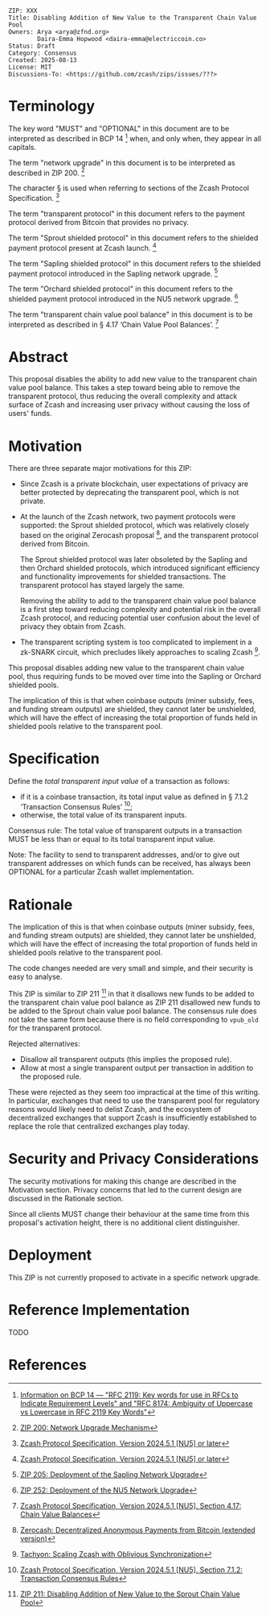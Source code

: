 
```
ZIP: XXX
Title: Disabling Addition of New Value to the Transparent Chain Value Pool
Owners: Arya <arya@zfnd.org>
        Daira-Emma Hopwood <daira-emma@electriccoin.co>
Status: Draft
Category: Consensus
Created: 2025-08-13
License: MIT
Discussions-To: <https://github.com/zcash/zips/issues/???>
```


# Terminology

The key word "MUST" and "OPTIONAL" in this document are to be interpreted as
described in BCP 14 [^BCP14] when, and only when, they appear in all capitals.

The term "network upgrade" in this document is to be interpreted as described
in ZIP 200. [^zip-0200]

The character § is used when referring to sections of the Zcash Protocol
Specification. [^protocol]

The term "transparent protocol" in this document refers to the
payment protocol derived from Bitcoin that provides no privacy.

The term "Sprout shielded protocol" in this document refers to the shielded
payment protocol present at Zcash launch. [^protocol]

The term "Sapling shielded protocol" in this document refers to the shielded
payment protocol introduced in the Sapling network upgrade. [^zip-0205]

The term "Orchard shielded protocol" in this document refers to the shielded
payment protocol introduced in the NU5 network upgrade. [^zip-0252]

The term "transparent chain value pool balance" in this document is to be
interpreted as described in § 4.17 ‘Chain Value Pool Balances’.
[^protocol-chainvaluepoolbalances]


# Abstract

This proposal disables the ability to add new value to the transparent chain
value pool balance. This takes a step toward being able to remove the
transparent protocol, thus reducing the overall complexity and attack surface
of Zcash and increasing user privacy without causing the loss of users' funds.


# Motivation

There are three separate major motivations for this ZIP:

- Since Zcash is a private blockchain, user expectations of privacy are better
  protected by deprecating the transparent pool, which is not private.

- At the launch of the Zcash network, two payment protocols were supported:
  the Sprout shielded protocol, which was relatively closely based on
  the original Zerocash proposal [^zerocash], and the transparent protocol
  derived from Bitcoin.

  The Sprout shielded protocol was later obsoleted by the Sapling and then
  Orchard shielded protocols, which introduced significant efficiency and
  functionality improvements for shielded transactions. The transparent protocol
  has stayed largely the same.

  Removing the ability to add to the transparent chain value pool balance is a
  first step toward reducing complexity and potential risk in the overall Zcash
  protocol, and reducing potential user confusion about the level of privacy they
  obtain from Zcash.

- The transparent scripting system is too complicated to implement in a zk-SNARK
  circuit, which precludes likely approaches to scaling Zcash [^tachyon].

This proposal disables adding new value to the transparent chain value pool,
thus requiring funds to be moved over time into the Sapling or Orchard shielded
pools.

The implication of this is that when coinbase outputs (miner subsidy, fees, and
funding stream outputs) are shielded, they cannot later be unshielded, which
will have the effect of increasing the total proportion of funds held in shielded
pools relative to the transparent pool.


# Specification

Define the *total transparent input value* of a transaction as follows:

- if it is a coinbase transaction, its total input value as defined in § 7.1.2
  ‘Transaction Consensus Rules’ [^protocol-txnconsensus];
- otherwise, the total value of its transparent inputs.

Consensus rule: The total value of transparent outputs in a transaction MUST be
less than or equal to its total transparent input value.

Note: The facility to send to transparent addresses, and/or to give out transparent
addresses on which funds can be received, has always been OPTIONAL for a particular
Zcash wallet implementation.


# Rationale

The implication of this is that when coinbase outputs (miner subsidy, fees, and
funding stream outputs) are shielded, they cannot later be unshielded, which
will have the effect of increasing the total proportion of funds held in shielded
pools relative to the transparent pool.

The code changes needed are very small and simple, and their security is easy to
analyse.

This ZIP is similar to ZIP 211 [^zip-0211] in that it disallows new funds to be
added to the transparent chain value pool balance as ZIP 211 disallowed new funds
to be added to the Sprout chain value pool balance. The consensus rule does not
take the same form because there is no field corresponding to `vpub_old` for the
transparent protocol.

Rejected alternatives:

- Disallow all transparent outputs (this implies the proposed rule).
- Allow at most a single transparent output per transaction in addition to
  the proposed rule.

These were rejected as they seem too impractical at the time of this writing.
In particular, exchanges that need to use the transparent pool for regulatory
reasons would likely need to delist Zcash, and the ecosystem of decentralized
exchanges that support Zcash is insufficiently established to replace the role
that centralized exchanges play today.


# Security and Privacy Considerations

The security motivations for making this change are described in the Motivation section.
Privacy concerns that led to the current design are discussed in the Rationale section.

Since all clients MUST change their behaviour at the same time from this proposal's activation
height, there is no additional client distinguisher.


# Deployment

This ZIP is not currently proposed to activate in a specific network upgrade.


# Reference Implementation

TODO


# References

[^BCP14]: [Information on BCP 14 — "RFC 2119: Key words for use in RFCs to Indicate Requirement Levels" and "RFC 8174: Ambiguity of Uppercase vs Lowercase in RFC 2119 Key Words"](https://www.rfc-editor.org/info/bcp14)

[^zip-0200]: [ZIP 200: Network Upgrade Mechanism](zip-0200.rst)

[^protocol]: [Zcash Protocol Specification, Version 2024.5.1 [NU5] or later](protocol/protocol.pdf)

[^protocol-chainvaluepoolbalances]: [Zcash Protocol Specification, Version 2024.5.1 [NU5]. Section 4.17: Chain Value Balances](protocol/protocol.pdf#chainvaluepoolbalances)

[^protocol-txnconsensus]: [Zcash Protocol Specification, Version 2024.5.1 [NU5]. Section 7.1.2: Transaction Consensus Rules](protocol/protocol.pdf#txnconsensus)

[^zip-0205]: [ZIP 205: Deployment of the Sapling Network Upgrade](zip-0205.rst)

[^zip-0211]: [ZIP 211: Disabling Addition of New Value to the Sprout Chain Value Pool](zip-0211.rst)

[^zip-0252]: [ZIP 252: Deployment of the NU5 Network Upgrade](zip-0252.rst)

[^zerocash]: [Zerocash: Decentralized Anonymous Payments from Bitcoin (extended version)](https://eprint.iacr.org/2014/349)

[^tachyon]: [Tachyon: Scaling Zcash with Oblivious Synchronization](https://seanbowe.com/blog/tachyon-scaling-zcash-oblivious-synchronization/)
